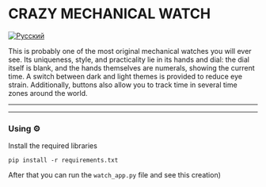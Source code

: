 # CRAZY MECHANICAL WATCH

[![Русский](https://img.shields.io/badge/Перевод-Русский-success?style=for-the-badge&color=991b1b)](README.md)

This is probably one of the most original mechanical watches you will ever see. Its uniqueness, style, and practicality lie in its hands and dial: the dial itself is blank, and the hands themselves are numerals, showing the current time. A switch between dark and light themes is provided to reduce eye strain. Additionally, buttons also allow you to track time in several time zones around the world.

---

---

### Using ⚙️
Install the required libraries   
```
pip install -r requirements.txt
```

After that you can run the `watch_app.py` file and see this creation)
